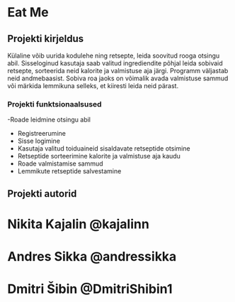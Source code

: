 # Eat Me

## Projekti kirjeldus
Külaline võib uurida kodulehe ning retsepte, leida soovitud rooga otsingu abil. Sisseloginud kasutaja saab valitud ingrediendite põhjal leida sobivaid retsepte, sorteerida neid kalorite ja valmistuse aja järgi. Programm väljastab neid andmebaasist. Sobiva roa jaoks on võimalik avada valmistuse sammud või märkida lemmikuna selleks, et kiiresti leida neid pärast. 
### Projekti funktsionaalsused
-Roade leidmine otsingu abil
- Registreerumine
- Sisse logimine
- Kasutaja valitud toiduaineid sisaldavate retseptide otsimine
- Retseptide sorteerimine kalorite ja valmistuse aja kaudu
- Roade valmistamise sammud
- Lemmikute retseptide salvestamine
## Projekti autorid
# Nikita Kajalin @kajalinn
# Andres Sikka @andressikka
# Dmitri Šibin @DmitriShibin1
